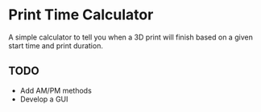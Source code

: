 # Print Time Calculator

A simple calculator to tell you when a 3D print will finish based on a given start time and print duration.

## TODO

- Add AM/PM methods
- Develop a GUI